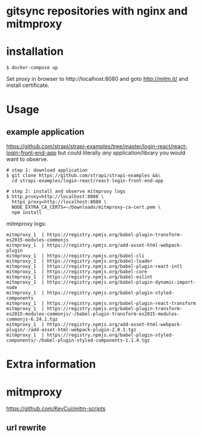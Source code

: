 # gitsync repositories with nginx and mitmproxy

# installation
```
$ docker-compose up
```
Set proxy in browser to http://localhost:8080 and goto http://mitm.it/ and install certificate.

# Usage

## example application
https://github.com/strapi/strapi-examples/tree/master/login-react/react-login-front-end-app but could literally *any* application/library you would want to observe.

```
# step 1: download application
$ git clone https://github.com/strapi/strapi-examples &&\
  cd strapi-examples/login-react/react-login-front-end-app

# step 2: install and observe mitmproxy logs
$ http_proxy=http://localhost:8080 \
  https_proxy=http://localhost:8080 \
  NODE_EXTRA_CA_CERTS=~/Downloads/mitmproxy-ca-cert.pem \
  npm install
```
mitmproxy logs:
```
mitmproxy_1  | https://registry.npmjs.org/babel-plugin-transform-es2015-modules-commonjs
mitmproxy_1  | https://registry.npmjs.org/add-asset-html-webpack-plugin
mitmproxy_1  | https://registry.npmjs.org/babel-cli
mitmproxy_1  | https://registry.npmjs.org/babel-loader
mitmproxy_1  | https://registry.npmjs.org/babel-plugin-react-intl
mitmproxy_1  | https://registry.npmjs.org/babel-core
mitmproxy_1  | https://registry.npmjs.org/babel-eslint
mitmproxy_1  | https://registry.npmjs.org/babel-plugin-dynamic-import-node
mitmproxy_1  | https://registry.npmjs.org/babel-plugin-styled-components
mitmproxy_1  | https://registry.npmjs.org/babel-plugin-react-transform
mitmproxy_1  | https://registry.npmjs.org/babel-plugin-transform-es2015-modules-commonjs/-/babel-plugin-transform-es2015-modules-commonjs-6.24.1.tgz
mitmproxy_1  | https://registry.npmjs.org/add-asset-html-webpack-plugin/-/add-asset-html-webpack-plugin-2.0.1.tgz
mitmproxy_1  | https://registry.npmjs.org/babel-plugin-styled-components/-/babel-plugin-styled-components-1.1.4.tgz
```
# Extra information

# mitmproxy
https://github.com/KevCui/mitm-scripts

## url rewrite
